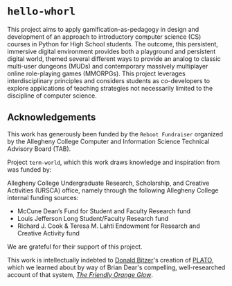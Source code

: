 # `hello-whorl`

This project aims to apply gamification-as-pedagogy in design and development of an approach to introductory computer science (CS) courses in Python for High School students. The outcome, this persistent, immersive digital environment provides both a playground and persistent digital world, themed several different ways to provide an analog to classic multi-user dungeons (MUDs) and contemporary massively multiplayer online role-playing games (MMORPGs). This project leverages interdisciplinary principles and considers students as co-developers to explore applications  of teaching strategies not necessarily limited to the discipline of computer science.

## Acknowledgements

This work has generously been funded by the `Reboot Fundraiser` organized by the Allegheny College Computer and Information Science Technical Advisory Board (TAB).

Project `term-world`, which this work draws knowledge and inspiration from was funded by:

Allegheny College Undergraduate Research, Scholarship, and Creative Activities (URSCA) office, 
namely through the following Allegheny College internal funding sources:

* McCune Dean’s Fund for Student and Faculty Research fund
* Louis Jefferson Long Student/Faculty Research fund
* Richard J. Cook & Teresa M. Lahti Endowment for Research and Creative Activity fund

We are grateful for their support of this project.

This work is intellectually indebted to [Donald Bitzer](https://www.csc.ncsu.edu/people/bitzer/)'s creation of 
[PLATO](https://en.wikipedia.org/wiki/PLATO_(computer_system)), which we learned about by way of Brian Dear's compelling, 
well-researched account of that system, [_The Friendly Orange Glow_](http://www.friendlyorangeglow.com/).
